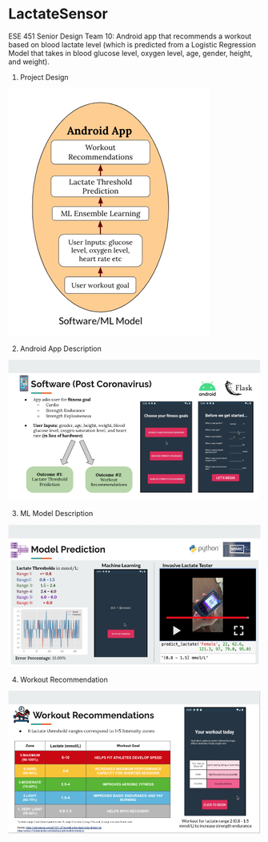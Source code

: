 # LactateSensor
ESE 451 Senior Design Team 10: 
Android app that recommends a workout based on blood lactate level (which is predicted from a Logistic Regression Model that takes in blood glucose level, oxygen level, age, gender, height, and weight).

1. Project Design

![image_One](https://github.com/emilyyeeun/LactateSensor/blob/master/Screenshots/1.png)

2. Android App Description

![image_Two](https://github.com/emilyyeeun/LactateSensor/blob/master/Screenshots/2.png)

3. ML Model Description

![image_Three](https://github.com/emilyyeeun/LactateSensor/blob/master/Screenshots/3.png)

4. Workout Recommendation 

![image_Four](https://github.com/emilyyeeun/LactateSensor/blob/master/Screenshots/4.png)
